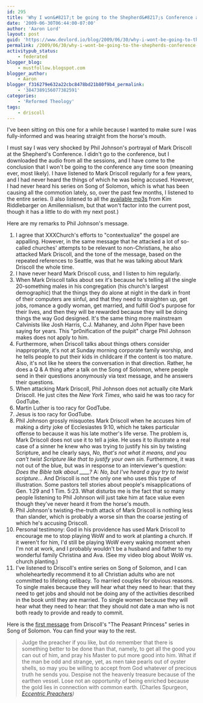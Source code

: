 ```yaml
---
id: 295
title: 'Why I won&#8217;t be going to the Shepherd&#8217;s Conference anytime soon, part 1: Phil Johnson'
date: '2009-06-30T06:44:00-07:00'
author: 'Aaron Lord'
layout: post
guid: 'https://www.devlord.io/blog/2009/06/30/why-i-wont-be-going-to-the-shepherds-conference-anytime-soon-part-1-phil-johnson/'
permalink: /2009/06/30/why-i-wont-be-going-to-the-shepherds-conference-anytime-soon-part-1-phil-johnson/
activitypub_status:
    - federated
blogger_blog:
    - mustfollow.blogspot.com
blogger_author:
    - Aaron
blogger_f316279e632a22cbc8478bd21b80f9b4_permalink:
    - '3847389156077382591'
categories:
    - 'Reformed Theology'
tags:
    - driscoll
---
```


I've been sitting on this one for a while because I wanted to make sure I was fully-informed and was hearing straight from the horse's mouth.

I must say I was very shocked by Phil Johnson's portrayal of Mark Driscoll at the Shepherd's Conference. I didn't go to the conference, but I downloaded the audio from all the sessions, and I have come to the conclusion that I won't be going to the conference any time soon (meaning ever, most likely). I have listened to Mark Driscoll regularly for a few years, and I had never heard the things of which he was being accused. However, I had never heard his series on Song of Solomon, which is what has been causing all the commotion lately, so, over the past few months, I listened to the entire series. (I also listened to all the <a href="/2009/06/07/kim-riddlebarger-mp3s/">available mp3s</a> from Kim Riddlebarger on Amillennialism, but that won't factor into the current post, though it has a little to do with my next post.)

Here are my remarks to Phil Johnson's message.

<ol>
    <li>I agree that XXXChurch's efforts to "contextualize" the gospel are appalling. However, in the same message that he attacked a lot of so-called churches' attempts to be relevant to non-Christians, he also attacked Mark Driscoll, and the tone of the message, based on the repeated references to Seattle, was that he was talking about Mark Driscoll the whole time.</li>
    <li>I have never heard Mark Driscoll cuss, and I listen to him regularly.</li>
    <li>When Mark Driscoll talks about sex it's because he's telling all the single 20-something males in his congregation (his church's largest demographic) that the things they do alone at night in the dark in front of their computers are sinful, and that they need to straighten up, get jobs, romance a godly woman, get married, and fulfill God's purpose for their lives, and then they will be rewarded because they will be doing things the way God designed. It's the same thing more mainstream Calvinists like Josh Harris, C.J. Mahaney, and John Piper have been saying for years. This "pr0nification of the pulpit" charge Phil Johnson makes does not apply to him.</li>
    <li>Furthermore, when Driscoll talks about things others consider inappropriate, it's not at Sunday morning corporate family worship, and he tells people to put their kids in childcare if the content is too mature. Also, it's not like he steers the conversation in that direction. Rather, he does a Q &amp; A thing after a talk on the Song of Solomon, where people send in their questions anonymously via text message, and he answers their questions.</li>
    <li>When attacking Mark Driscoll, Phil Johnson does not actually cite Mark Driscoll. He just cites the <span style="font-style:italic;">New York Times</span>, who said he was too racy for GodTube.</li>
    <li>Martin Luther is too racy for GodTube.</li>
    <li>Jesus is too racy for GodTube.</li>
    <li>Phil Johnson grossly misquotes Mark Driscoll when he accuses him of making a dirty joke of Ecclesiastes 9:10, which he takes particular offense to because it was his late mother's life verse. The problem is, Mark Driscoll does not use it to tell a joke. He uses it to illustrate a real case of a sinner he knew who was trying to justify his sin by twisting Scripture, and he clearly says, <span style="font-style:italic;">No, that's not what it means, and you can't twist Scripture like that to justify your own sin.</span> Furthermore, it was not out of the blue, but was in response to an interviewer's question: <span style="font-style:italic;">Does the Bible talk about ____?</span> A:<span style="font-style:italic;"> No, but I've heard a guy try to twist scripture...</span> And Driscoll is not the only one who uses this type of illustration. Some pastors tell stories about people's misapplications of Gen. 1:29 and 1 Tim. 5:23. What disturbs me is the fact that so many people listening to Phil Johnson will just take him at face value even though they've never heard it from the horse's mouth.</li>
    <li>Phil Johnson's twisting-the-truth attack of Mark Driscoll is nothing less than slander, which is probably a worse sin than the coarse jesting of which he's accusing Driscoll.</li>
    <li>Personal testimony: God in his providence has used Mark Driscoll to encourage me to stop playing WoW and to work at planting a church. If it weren't for him, I'd still be playing WoW every waking moment when I'm not at work, and I probably wouldn't be a husband and father to my wonderful family Christina and Ava. (See my video blog about WoW vs. church planting.)</li>
    <li>I've listened to Driscoll's entire series on Song of Solomon, and I can wholeheartedly recommend it to all Christian adults who are not committed to lifelong celibacy. To married couples for obvious reasons. To single males because they will hear what they need to hear: that they need to get jobs and should not be doing any of the activities described in the book until they are married. To single women because they will hear what they need to hear: that they should not date a man who is not both ready to provide and ready to commit.</li>
</ol>

Here is the <a href="http://www.marshillchurch.org/media/the-peasant-princess/let-him-kiss-me">first message</a> from Driscoll's "The Peasant Princess" series in Song of Solomon. You can find your way to the rest.

<blockquote>Judge the preacher if you like, but do remember that there is something better to be done than that, namely, to get all the good you can out of him, and pray his Master to put more good into him. What if the man be odd and strange, yet, as men take pearls out of oyster shells, so may you be willing to accept from God whatever of precious truth he sends you. Despise not the heavenly treasure because of the earthen vessel. Lose not an opportunity of being enriched because the gold lies in connection with common earth. (Charles Spurgeon, <span style="font-style:italic;"><a href="http://books.google.com/books?id=ax2TXymx0CUC&amp;pg=PA62&amp;lpg=PA62&amp;dq=spurgeon+%22judge+the+preacher+if+you+like%22&amp;source=bl&amp;ots=B2HcvdY7jy&amp;sig=sRXno-cYD6GtOSxykbRtVyUZ70k&amp;hl=en&amp;ei=17PNSYCDG4v-swOGlKmhAw&amp;sa=X&amp;oi=book_result&amp;resnum=1&amp;ct=result">Eccentric Preachers</a>)</span></blockquote>